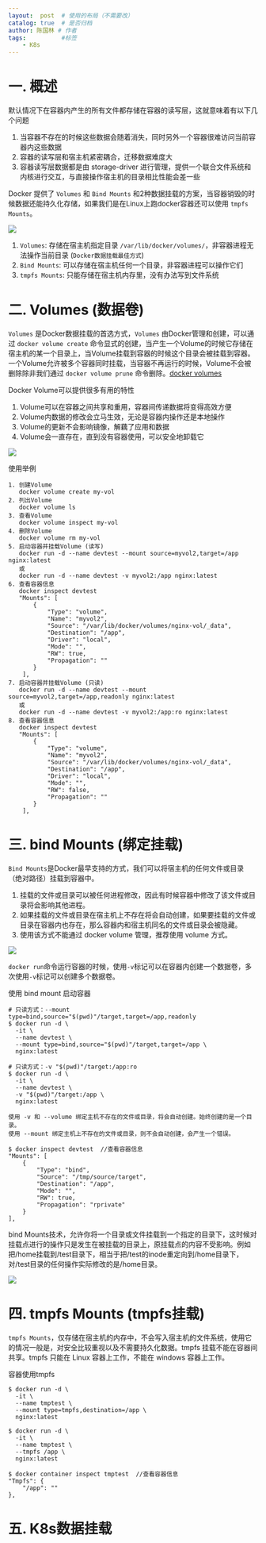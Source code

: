 ```yaml
---
layout:  post  # 使用的布局（不需要改）
catalog: true  # 是否归档
author: 陈国林 # 作者
tags:          #标签
    - K8s
---
```


# 一. 概述
默认情况下在容器内产生的所有文件都存储在容器的读写层，这就意味着有以下几个问题

1. 当容器不存在的时候这些数据会随着消失，同时另外一个容器很难访问当前容器内这些数据
2. 容器的读写层和宿主机紧密耦合，迁移数据难度大
3. 容器读写层数据都是由 storage-driver 进行管理，提供一个联合文件系统和内核进行交互，与直接操作宿主机的目录相比性能会差一些

Docker 提供了 `Volumes` 和 `Bind Mounts` 和2种数据挂载的方案，当容器销毁的时候数据还能持久化存储，如果我们是在Linux上跑docker容器还可以使用 `tmpfs Mounts`。

![](https://github.com/chenguolin/chenguolin.github.io/blob/master/data/image/docker-volume-1.png?raw=true)

1. `Volumes`: 存储在宿主机指定目录 `/var/lib/docker/volumes/`，非容器进程无法操作当前目录  (`Docker数据挂载最佳方式`)
2. `Bind Mounts`: 可以存储在宿主机任何一个目录，非容器进程可以操作它们
3. `tmpfs Mounts`: 只能存储在宿主机内存里，没有办法写到文件系统

# 二. Volumes (数据卷)
`Volumes` 是Docker数据挂载的首选方式，`Volumes` 由Docker管理和创建，可以通过 `docker volume create` 命令显式的创建，当产生一个Volume的时候它存储在宿主机的某一个目录上，当Volume挂载到容器的时候这个目录会被挂载到容器。一个Volume允许被多个容器同时挂载，当容器不再运行的时候，Volume不会被删除除非我们通过 `docker volume prune` 命令删除。[docker volumes](https://docs.docker.com/storage/volumes/)

Docker Volume可以提供很多有用的特性  
1. Volume可以在容器之间共享和重用，容器间传递数据将变得高效方便
2. Volume内数据的修改会立马生效，无论是容器内操作还是本地操作
3. Volume的更新不会影响镜像，解藕了应用和数据
4. Volume会一直存在，直到没有容器使用，可以安全地卸载它

![](https://github.com/chenguolin/chenguolin.github.io/blob/master/data/image/docker-volume-2.png?raw=true)

使用举例
```
1. 创建Volume
   docker volume create my-vol
2. 列出Volume
   docker volume ls
3. 查看Volume
   docker volume inspect my-vol
4. 删除Volume
   docker volume rm my-vol
5. 启动容器并挂载Volume (读写)
   docker run -d --name devtest --mount source=myvol2,target=/app nginx:latest
   或
   docker run -d --name devtest -v myvol2:/app nginx:latest
6. 查看容器信息
   docker inspect devtest
   "Mounts": [
       {
           "Type": "volume",
           "Name": "myvol2",
           "Source": "/var/lib/docker/volumes/nginx-vol/_data",
           "Destination": "/app",
           "Driver": "local",
           "Mode": "",
           "RW": true,
           "Propagation": ""
       }
    ],
7. 启动容器并挂载Volume (只读)
   docker run -d --name devtest --mount source=myvol2,target=/app,readonly nginx:latest
   或
   docker run -d --name devtest -v myvol2:/app:ro nginx:latest
8. 查看容器信息
   docker inspect devtest
   "Mounts": [
       {
           "Type": "volume",
           "Name": "myvol2",
           "Source": "/var/lib/docker/volumes/nginx-vol/_data",
           "Destination": "/app",
           "Driver": "local",
           "Mode": "",
           "RW": false,
           "Propagation": ""
       }
    ],
```

# 三. bind Mounts (绑定挂载)
`Bind Mounts`是Docker最早支持的方式，我们可以将宿主机的任何文件或目录（绝对路径）挂载到容器中。

1. 挂载的文件或目录可以被任何进程修改，因此有时候容器中修改了该文件或目录将会影响其他进程。
2. 如果挂载的文件或目录在宿主机上不存在将会自动创建，如果要挂载的文件或目录在容器内也存在，那么容器内和宿主机同名的文件或目录会被隐藏。
3. 使用该方式不能通过 docker volume 管理，推荐使用 volume 方式。

![](https://github.com/chenguolin/chenguolin.github.io/blob/master/data/image/docker-volume-3.png?raw=true)

`docker run`命令运行容器的时候，使用`-v`标记可以在容器内创建一个数据卷，多次使用`-v`标记可以创建多个数据卷。

使用 bind mount 启动容器
```
# 只读方式：--mount type=bind,source="$(pwd)"/target,target=/app,readonly
$ docker run -d \
  -it \
  --name devtest \
  --mount type=bind,source="$(pwd)"/target,target=/app \
  nginx:latest

# 只读方式：-v "$(pwd)"/target:/app:ro
$ docker run -d \
  -it \
  --name devtest \
  -v "$(pwd)"/target:/app \
  nginx:latest

使用 -v 和 --volume 绑定主机不存在的文件或目录，将会自动创建。始终创建的是一个目录。
使用 --mount 绑定主机上不存在的文件或目录，则不会自动创建，会产生一个错误。

$ docker inspect devtest  //查看容器信息
"Mounts": [
    {
        "Type": "bind",
        "Source": "/tmp/source/target",
        "Destination": "/app",
        "Mode": "",
        "RW": true,
        "Propagation": "rprivate"
    }
],
```

bind Mounts技术，允许你将一个目录或文件挂载到一个指定的目录下，这时候对挂载点进行的操作只是发生在被挂载的目录上，原挂载点的内容不受影响。例如把/home挂载到/test目录下，相当于把/test的inode重定向到/home目录下，对/test目录的任何操作实际修改的是/home目录。

![](https://static001.geekbang.org/resource/image/95/c6/95c957b3c2813bb70eb784b8d1daedc6.png)

# 四. tmpfs Mounts (tmpfs挂载)
`tmpfs Mounts`，仅存储在宿主机的内存中，不会写入宿主机的文件系统，使用它的情况一般是，对安全比较重视以及不需要持久化数据。tmpfs 挂载不能在容器间共享。tmpfs 只能在 Linux 容器上工作，不能在 windows 容器上工作。

容器使用tmpfs
```
$ docker run -d \
  -it \
  --name tmptest \
  --mount type=tmpfs,destination=/app \
  nginx:latest

$ docker run -d \
  -it \
  --name tmptest \
  --tmpfs /app \
  nginx:latest
  
$ docker container inspect tmptest  //查看容器信息
"Tmpfs": {
    "/app": ""
},
```

# 五. K8s数据挂载


